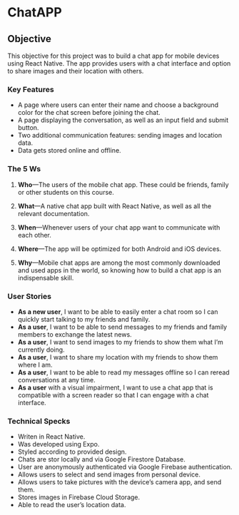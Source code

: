 # ChatAPP

## Objective

This objective for this project was to build a chat app for mobile devices using React Native. The app provides users with a chat interface and option to share images and their location with others.


### Key Features
* A page where users can enter their name and choose a background color for the chat screen before joining the chat.
* A page displaying the conversation, as well as an input field and submit button.
* Two additional communication features: sending images and location data.
* Data gets stored online and offline.

### The 5 Ws
1. __Who__—The users of the mobile chat app. These could be friends, family or other
students on this course.

2. __What__—A native chat app built with React Native, as well as all the relevant
documentation.

3. __When__—Whenever users of your chat app want to communicate with each other.

4. __Where__—The app will be optimized for both Android and iOS devices. 

5. __Why__—Mobile chat apps are among the most commonly downloaded and used apps
in the world, so knowing how to build a chat app is an indispensable skill.

### User Stories

* __As a new user__, I want to be able to easily enter a chat room so I can quickly start talking to my
friends and family.
* __As a user__, I want to be able to send messages to my friends and family members to exchange
the latest news.
* __As a user__, I want to send images to my friends to show them what I’m currently doing.
* __As a user__, I want to share my location with my friends to show them where I am.
* __As a user__, I want to be able to read my messages offline so I can reread conversations at any
time.
* __As a user__ with a visual impairment, I want to use a chat app that is compatible with a screen
reader so that I can engage with a chat interface.

### Technical Specks
* Writen in React Native.
* Was developed using Expo.
* Styled according to provided design.
* Chats are stor locally and via Google Firestore Database.
* User are anonymously authenticated via Google Firebase authentication.
* Allows users to select and send images from personal device.
* Allows users to take pictures with the device’s camera app, and send them.
* Stores images in Firebase Cloud Storage.
* Able to read the user’s location data.
